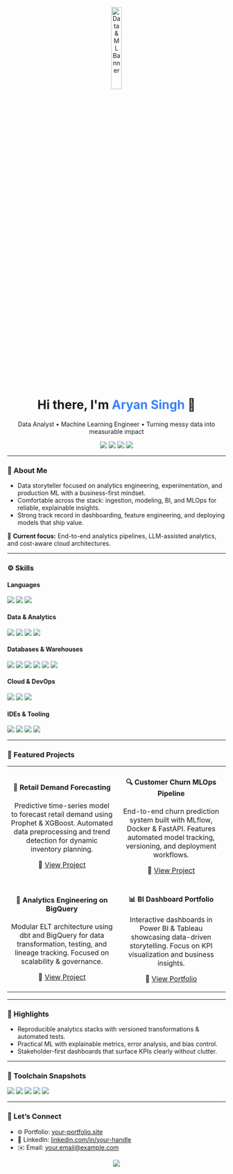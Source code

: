 <!-- Banner -->
<p align="center">
  <img src="https://media3.giphy.com/media/v1.Y2lkPTc5MGI3NjExbjhuZDlzcDIxajN1dW1iM3dvcWNwZGhrcmxxbDVscmo0amRjbjh0aSZlcD12MV9pbnRlcm5hbF9naWZfYnlfaWQmY3Q9cw/bLVTnQvgggksbDXs7S/giphy.gif" alt="Data & ML Banner" width="22%" />
</p>

<!-- Title & Tagline -->
<h1 align="center">Hi there, I'm <span style="color:#3b82f6">Aryan Singh</span> 👋</h1>
<p align="center">
  Data Analyst • Machine Learning Engineer • Turning messy data into measurable impact
</p>

<!-- Quick Badges -->
<p align="center">
  <a href="mailto:your.email@example.com"><img src="https://img.shields.io/badge/Email-Contact-informational?style=flat&logo=gmail&logoColor=white&color=EA4335"></a>
  <a href="https://www.linkedin.com/in/your-handle/"><img src="https://img.shields.io/badge/LinkedIn-Connect-blue?style=flat&logo=linkedin"></a>
  <a href="https://your-portfolio.site/"><img src="https://img.shields.io/badge/Portfolio-Visit-0ea5e9?style=flat&logo=vercel&logoColor=white"></a>
  <a href="https://github.com/yourhandle?tab=repositories"><img src="https://img.shields.io/badge/GitHub-Explore-111827?style=flat&logo=github"></a>
</p>

---

### 🧠 About Me

- Data storyteller focused on analytics engineering, experimentation, and production ML with a business-first mindset.  
- Comfortable across the stack: ingestion, modeling, BI, and MLOps for reliable, explainable insights.  
- Strong track record in dashboarding, feature engineering, and deploying models that ship value.  

🎯 **Current focus:** End-to-end analytics pipelines, LLM-assisted analytics, and cost-aware cloud architectures.

---

### ⚙️ Skills

#### Languages
<p>
  <img src="https://img.shields.io/badge/Python-3776AB?style=flat&logo=python&logoColor=white" />
  <img src="https://img.shields.io/badge/R-276DC3?style=flat&logo=r&logoColor=white" />
  <img src="https://img.shields.io/badge/SQL-336791?style=flat&logo=postgresql&logoColor=white" />
</p>

#### Data & Analytics
<p>
  <img src="https://img.shields.io/badge/Advanced%20Excel-217346?style=flat&logo=microsoft-excel&logoColor=white" />
  <img src="https://img.shields.io/badge/Power%20Query-217346?style=flat&logo=microsoft-excel&logoColor=white" />
  <img src="https://img.shields.io/badge/Power%20BI-F2C811?style=flat&logo=powerbi&logoColor=000" />
  <img src="https://img.shields.io/badge/Tableau-E97627?style=flat&logo=tableau&logoColor=white" />
</p>

#### Databases & Warehouses
<p>
  <img src="https://img.shields.io/badge/MSSQL-CC2927?style=flat&logo=microsoft-sql-server&logoColor=white" />
  <img src="https://img.shields.io/badge/MySQL-4479A1?style=flat&logo=mysql&logoColor=white" />
  <img src="https://img.shields.io/badge/PostgreSQL-4169E1?style=flat&logo=postgresql&logoColor=white" />
  <img src="https://img.shields.io/badge/SQLite-003B57?style=flat&logo=sqlite&logoColor=white" />
  <img src="https://img.shields.io/badge/Google%20BigQuery-4285F4?style=flat&logo=googlebigquery&logoColor=white" />
  <img src="https://img.shields.io/badge/Snowflake-29B5E8?style=flat&logo=snowflake&logoColor=white" />
</p>

#### Cloud & DevOps
<p>
  <img src="https://img.shields.io/badge/AWS-232F3E?style=flat&logo=amazon-aws&logoColor=FF9900" />
  <img src="https://img.shields.io/badge/Azure-0078D4?style=flat&logo=microsoft-azure&logoColor=white" />
  <img src="https://img.shields.io/badge/Docker-2496ED?style=flat&logo=docker&logoColor=white" />
</p>

#### IDEs & Tooling
<p>
  <img src="https://img.shields.io/badge/VS%20Code-007ACC?style=flat&logo=visual-studio-code&logoColor=white" />
  <img src="https://img.shields.io/badge/PyCharm-000000?style=flat&logo=pycharm&logoColor=21D789" />
  <img src="https://img.shields.io/badge/Anaconda-44A833?style=flat&logo=anaconda&logoColor=white" />
  <img src="https://img.shields.io/badge/MS%20Office-D83B01?style=flat&logo=microsoft-office&logoColor=white" />
</p>

---

### 🚀 Featured Projects

<div align="center">

<table>
<tr>
<td align="center" width="50%">
  
#### 🧭 **Retail Demand Forecasting**
<p>
  Predictive time-series model to forecast retail demand using Prophet & XGBoost.  
  Automated data preprocessing and trend detection for dynamic inventory planning.
</p>
<p>
  🔗 <a href="https://github.com/yourhandle/retail-demand-forecasting">View Project</a>
</p>

</td>
<td align="center" width="50%">

#### 🔍 **Customer Churn MLOps Pipeline**
<p>
  End-to-end churn prediction system built with MLflow, Docker & FastAPI.  
  Features automated model tracking, versioning, and deployment workflows.
</p>
<p>
  🔗 <a href="https://github.com/yourhandle/customer-churn-mlops">View Project</a>
</p>

</td>
</tr>

<tr>
<td align="center" width="50%">

#### 🧱 **Analytics Engineering on BigQuery**
<p>
  Modular ELT architecture using dbt and BigQuery for data transformation, testing, and lineage tracking.  
  Focused on scalability & governance.
</p>
<p>
  🔗 <a href="https://github.com/yourhandle/analytics-engineering-bq">View Project</a>
</p>

</td>
<td align="center" width="50%">

#### 📊 **BI Dashboard Portfolio**
<p>
  Interactive dashboards in Power BI & Tableau showcasing data-driven storytelling.  
  Focus on KPI visualization and business insights.
</p>
<p>
  🔗 <a href="https://public.tableau.com/app/profile/yourhandle">View Portfolio</a>
</p>

</td>
</tr>
</table>

</div>

---

### 🏅 Highlights

- Reproducible analytics stacks with versioned transformations & automated tests.  
- Practical ML with explainable metrics, error analysis, and bias control.  
- Stakeholder-first dashboards that surface KPIs clearly without clutter.  

---

### 🧩 Toolchain Snapshots

<p>
  <img src="https://img.shields.io/badge/ETL/ELT-Airflow%20(alt)/DBT/Power%20Query-lightgrey?style=flat" />
  <img src="https://img.shields.io/badge/Modeling-scikit--learn%2C%20XGBoost%2C%20LightGBM-lightgrey?style=flat" />
  <img src="https://img.shields.io/badge/Experiment-MLflow%2C%20Weights&Biases-lightgrey?style=flat" />
  <img src="https://img.shields.io/badge/Serving-FastAPI%2C%20Docker%2C%20Lambda-lightgrey?style=flat" />
  <img src="https://img.shields.io/badge/Observability-Grafana%2C%20CloudWatch-lightgrey?style=flat" />
</p>

---

### 🤝 Let’s Connect

- 🌐 Portfolio: [your-portfolio.site](https://your-portfolio.site)  
- 💼 LinkedIn: [linkedin.com/in/your-handle](https://linkedin.com/in/your-handle)  
- ✉️ Email: [your.email@example.com](mailto:your.email@example.com)  

<p align="center">
  <img src="https://capsule-render.vercel.app/api?type=waving&color=0:38bdf8,100:fbbf24&height=120&section=footer&text=Thanks%20for%20visiting!%20🚀&fontSize=25&fontColor=000000" />
</p>





